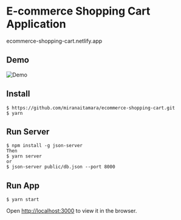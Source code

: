 # E-commerce Shopping Cart Application

ecommerce-shopping-cart.netlify.app

## Demo

![Demo](https://basir.github.io/ecommerce-shopping-cart/demo.gif)

## Install
```
$ https://github.com/miranaitamara/ecommerce-shopping-cart.git
$ yarn
```

## Run Server
```
$ npm install -g json-server
Then
$ yarn server
or
$ json-server public/db.json --port 8000
```

## Run App
```
$ yarn start
```
Open [http://localhost:3000](http://localhost:3000) to view it in the browser.
